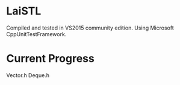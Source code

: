 LaiSTL
=======

Compiled and tested in VS2015 community edition.
Using Microsoft CppUnitTestFramework.


Current Progress
================

Vector.h
Deque.h